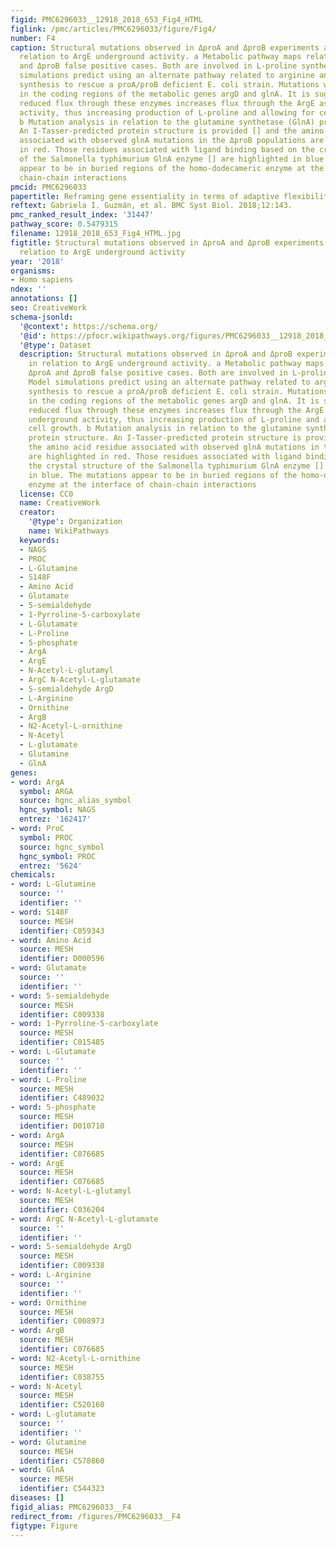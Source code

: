 ```yaml
---
figid: PMC6296033__12918_2018_653_Fig4_HTML
figlink: /pmc/articles/PMC6296033/figure/Fig4/
number: F4
caption: Structural mutations observed in ΔproA and ΔproB experiments analyzed in
  relation to ArgE underground activity. a Metabolic pathway maps related to ΔproA
  and ΔproB false positive cases. Both are involved in L-proline synthesis. Model
  simulations predict using an alternate pathway related to arginine and ornithine
  synthesis to rescue a proA/proB deficient E. coli strain. Mutations were observed
  in the coding regions of the metabolic genes argD and glnA. It is suggested that
  reduced flux through these enzymes increases flux through the ArgE associated underground
  activity, thus increasing production of L-proline and allowing for cell growth.
  b Mutation analysis in relation to the glutamine synthetase (GlnA) protein structure.
  An I-Tasser-predicted protein structure is provided [] and the amino acid residue
  associated with observed glnA mutations in the ΔproB populations are highlighted
  in red. Those residues associated with ligand binding based on the crystal structure
  of the Salmonella typhimurium GlnA enzyme [] are highlighted in blue. The mutations
  appear to be in buried regions of the homo-dodecameric enzyme at the interface of
  chain-chain interactions
pmcid: PMC6296033
papertitle: Reframing gene essentiality in terms of adaptive flexibility.
reftext: Gabriela I. Guzmán, et al. BMC Syst Biol. 2018;12:143.
pmc_ranked_result_index: '31447'
pathway_score: 0.5479315
filename: 12918_2018_653_Fig4_HTML.jpg
figtitle: Structural mutations observed in ΔproA and ΔproB experiments analyzed in
  relation to ArgE underground activity
year: '2018'
organisms:
- Homo sapiens
ndex: ''
annotations: []
seo: CreativeWork
schema-jsonld:
  '@context': https://schema.org/
  '@id': https://pfocr.wikipathways.org/figures/PMC6296033__12918_2018_653_Fig4_HTML.html
  '@type': Dataset
  description: Structural mutations observed in ΔproA and ΔproB experiments analyzed
    in relation to ArgE underground activity. a Metabolic pathway maps related to
    ΔproA and ΔproB false positive cases. Both are involved in L-proline synthesis.
    Model simulations predict using an alternate pathway related to arginine and ornithine
    synthesis to rescue a proA/proB deficient E. coli strain. Mutations were observed
    in the coding regions of the metabolic genes argD and glnA. It is suggested that
    reduced flux through these enzymes increases flux through the ArgE associated
    underground activity, thus increasing production of L-proline and allowing for
    cell growth. b Mutation analysis in relation to the glutamine synthetase (GlnA)
    protein structure. An I-Tasser-predicted protein structure is provided [] and
    the amino acid residue associated with observed glnA mutations in the ΔproB populations
    are highlighted in red. Those residues associated with ligand binding based on
    the crystal structure of the Salmonella typhimurium GlnA enzyme [] are highlighted
    in blue. The mutations appear to be in buried regions of the homo-dodecameric
    enzyme at the interface of chain-chain interactions
  license: CC0
  name: CreativeWork
  creator:
    '@type': Organization
    name: WikiPathways
  keywords:
  - NAGS
  - PROC
  - L-Glutamine
  - S148F
  - Amino Acid
  - Glutamate
  - 5-semialdehyde
  - 1-Pyrroline-5-carboxylate
  - L-Glutamate
  - L-Proline
  - 5-phosphate
  - ArgA
  - ArgE
  - N-Acetyl-L-glutamyl
  - ArgC N-Acetyl-L-glutamate
  - 5-semialdehyde ArgD
  - L-Arginine
  - Ornithine
  - ArgB
  - N2-Acetyl-L-ornithine
  - N-Acetyl
  - L-glutamate
  - Glutamine
  - GlnA
genes:
- word: ArgA
  symbol: ARGA
  source: hgnc_alias_symbol
  hgnc_symbol: NAGS
  entrez: '162417'
- word: ProC
  symbol: PROC
  source: hgnc_symbol
  hgnc_symbol: PROC
  entrez: '5624'
chemicals:
- word: L-Glutamine
  source: ''
  identifier: ''
- word: S148F
  source: MESH
  identifier: C059343
- word: Amino Acid
  source: MESH
  identifier: D000596
- word: Glutamate
  source: ''
  identifier: ''
- word: 5-semialdehyde
  source: MESH
  identifier: C009338
- word: 1-Pyrroline-5-carboxylate
  source: MESH
  identifier: C015485
- word: L-Glutamate
  source: ''
  identifier: ''
- word: L-Proline
  source: MESH
  identifier: C489032
- word: 5-phosphate
  source: MESH
  identifier: D010710
- word: ArgA
  source: MESH
  identifier: C076685
- word: ArgE
  source: MESH
  identifier: C076685
- word: N-Acetyl-L-glutamyl
  source: MESH
  identifier: C036204
- word: ArgC N-Acetyl-L-glutamate
  source: ''
  identifier: ''
- word: 5-semialdehyde ArgD
  source: MESH
  identifier: C009338
- word: L-Arginine
  source: ''
  identifier: ''
- word: Ornithine
  source: MESH
  identifier: C008973
- word: ArgB
  source: MESH
  identifier: C076685
- word: N2-Acetyl-L-ornithine
  source: MESH
  identifier: C038755
- word: N-Acetyl
  source: MESH
  identifier: C520160
- word: L-glutamate
  source: ''
  identifier: ''
- word: Glutamine
  source: MESH
  identifier: C578860
- word: GlnA
  source: MESH
  identifier: C544323
diseases: []
figid_alias: PMC6296033__F4
redirect_from: /figures/PMC6296033__F4
figtype: Figure
---
```

